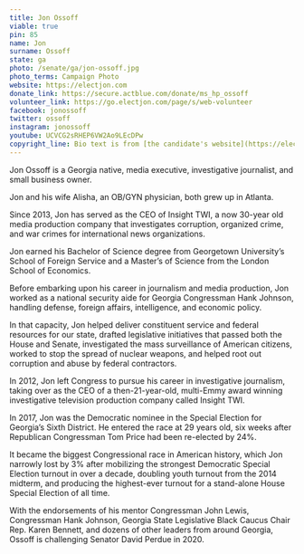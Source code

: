 ```yaml
---
title: Jon Ossoff
viable: true
pin: 85
name: Jon
surname: Ossoff
state: ga
photo: /senate/ga/jon-ossoff.jpg
photo_terms: Campaign Photo
website: https://electjon.com
donate_link: https://secure.actblue.com/donate/ms_hp_ossoff
volunteer_link: https://go.electjon.com/page/s/web-volunteer
facebook: jonossoff
twitter: ossoff
instagram: jonossoff
youtube: UCVCG2sRHEP6VW2Ao9LEcDPw
copyright_line: Bio text is from [the candidate's website](https://electjon.com/bio/) and may be &copy; Jon Ossoff for Senate.
---
```

Jon Ossoff is a Georgia native, media executive, investigative journalist, and small business owner.

Jon and his wife Alisha, an OB/GYN physician, both grew up in Atlanta.

Since 2013, Jon has served as the CEO of Insight TWI, a now 30-year old media production company that investigates corruption, organized crime, and war crimes for international news organizations.

Jon earned his Bachelor of Science degree from Georgetown University’s School of Foreign Service and a Master’s of Science from the London School of Economics.

Before embarking upon his career in journalism and media production, Jon worked as a national security aide for Georgia Congressman Hank Johnson, handling defense, foreign affairs, intelligence, and economic policy.

In that capacity, Jon helped deliver constituent service and federal resources for our state, drafted legislative initiatives that passed both the House and Senate, investigated the mass surveillance of American citizens, worked to stop the spread of nuclear weapons, and helped root out corruption and abuse by federal contractors.

In 2012, Jon left Congress to pursue his career in investigative journalism, taking over as the CEO of a then-21-year-old, multi-Emmy award winning investigative television production company called Insight TWI.

In 2017, Jon was the Democratic nominee in the Special Election for Georgia’s Sixth District. He entered the race at 29 years old, six weeks after Republican Congressman Tom Price had been re-elected by 24%.

It became the biggest Congressional race in American history, which Jon narrowly lost by 3% after mobilizing the strongest Democratic Special Election turnout in over a decade, doubling youth turnout from the 2014 midterm, and producing the highest-ever turnout for a stand-alone House Special Election of all time.

With the endorsements of his mentor Congressman John Lewis, Congressman Hank Johnson, Georgia State Legislative Black Caucus Chair Rep. Karen Bennett, and dozens of other leaders from around Georgia, Ossoff is challenging Senator David Perdue in 2020.
